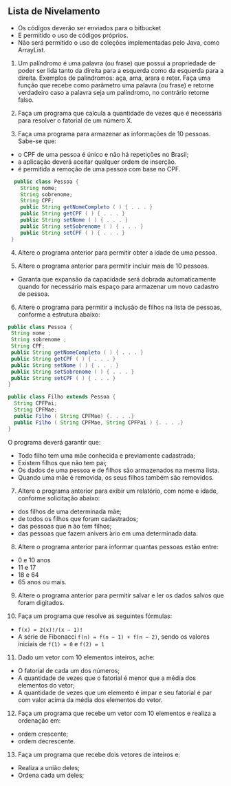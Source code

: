## Lista de Nivelamento

- Os códigos deverão ser enviados para o bitbucket
- E permitido o uso de códigos próprios.
- Não será permitido o uso de coleções implementadas pelo Java, como ArrayList.

1. Um palíndromo é uma palavra (ou frase) que possui a propriedade de poder ser lida tanto da direita para a esquerda como da esquerda para a direita. Exemplos de palíndromos: aça, ama, arara e reter. Faça uma função que recebe como parâmetro uma palavra (ou frase) e retorne verdadeiro caso a palavra seja um palíndromo, no contrário retorne falso.

2. Faça um programa que calcula a quantidade de vezes que é necessária para resolver o fatorial de um número X.

3. Faça uma programa para armazenar as informações de 10 pessoas. Sabe-se que:
  - o CPF de uma pessoa é único e não há repetições no Brasil;
  - a aplicação deverá aceitar qualquer ordem de inserção.
  - é permitida a remoção de uma pessoa com base no CPF.

```java
  public class Pessoa {
    String nome;
    String sobrenome;
    String CPF;
    public String getNomeCompleto ( ) { . . . }
    public String getCPF ( ) { . . . }
    public String setNome ( ) { . . . }
    public String setSobrenome ( ) { . . . }
    public String setCPF ( ) { . . . }
 }
```

4. Altere o programa anterior para permitir obter a idade de uma pessoa.

5. Altere o programa anterior para permitir incluir mais de 10 pessoas.
  - Garanta que expansão da capacidade será dobrada automaticamente quando for necessário mais espaço para armazenar um novo cadastro de pessoa.

6. Altere o programa para permitir a inclusão de filhos na lista de pessoas, conforme a estrutura abaixo:
```java
public class Pessoa {
 String nome ;
 String sobrenome ;
 String CPF;
 public String getNomeCompleto ( ) { . . . }
 public String getCPF ( ) { . . . }
 public String setNome ( ) { . . . }
 public String setSobrenome ( ) { . . . }
 public String setCPF ( ) { . . . }
}

public class Filho extends Pessoa {
  String CPFPai;
  String CPFMae;
  public Filho ( String CPFMae) {. . . .}
  public Filho ( String CPFMae, String CPFPai ) {. . . .}
}
```

O programa deverá garantir que:
  - Todo filho tem uma mãe conhecida e previamente cadastrada;
  - Existem filhos que não tem pai;
  - Os dados de uma pessoa e de filhos são armazenados na mesma lista.
  - Quando uma mãe é removida, os seus filhos também são removidos.

7. Altere o programa anterior para exibir um relatório, com nome e idade, conforme solicitação abaixo:
  - dos filhos de uma determinada mãe;
  - de todos os filhos que foram cadastrados;
  - das pessoas que n ̃ao tem filhos;
  - das pessoas que fazem anivers ́ario em uma determinada data.

8. Altere o programa anterior para informar quantas pessoas estão entre:
  - 0 e 10 anos
  - 11 e 17
  - 18 e 64
  - 65 anos ou mais.

9. Altere o programa anterior para permitir salvar e ler os dados salvos que foram digitados.

10. Faça um programa que resolve as seguintes fórmulas:
  - ```f(x) = 2(x)!/(x − 1)!```
  - A série de Fibonacci ```f(n) = f(n − 1) + f(n − 2)```, sendo os valores iniciais de ```f(1) = 0``` e ```f(2) = 1```

11. Dado um vetor com 10 elementos inteiros, ache:
  - O fatorial de cada um dos números;
  - A quantidade de vezes que o fatorial é menor que a média dos elementos do vetor;
  - A quantidade de vezes que um elemento é  ímpar e seu fatorial é par com valor acima da média dos elementos do vetor.

12. Faça um programa que recebe um vetor com 10 elementos e realiza a ordenação em:
  - ordem crescente;
  - ordem decrescente.

13. Faça um programa que recebe dois vetores de inteiros e:
  - Realiza a união deles;
  - Ordena cada um deles;